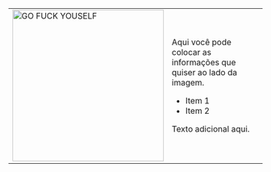 <table>
  <tr>
    <td>
      <img src="https://tenor.com/pt-BR/view/rei-rei-plush-chiquita-meme-rei-meme-gif-24170165" alt="GO FUCK YOUSELF" width="300" height="300"/>
    </td>
    <td>
      <p>Aqui você pode colocar as informações que quiser ao lado da imagem.</p>
      <ul>
        <li>Item 1</li>
        <li>Item 2</li>
      </ul>
      <p>Texto adicional aqui.</p>
    </td>
  </tr>
</table>

